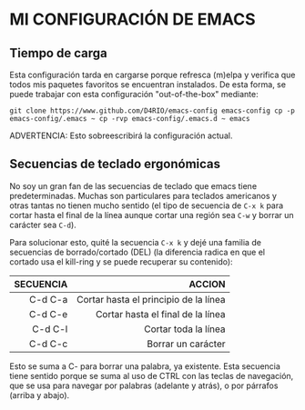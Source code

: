 # MI CONFIGURACIÓN DE EMACS #

## Tiempo de carga ##

Esta configuración tarda en cargarse porque refresca (m)elpa y verifica que
todos mis paquetes favoritos se encuentran instalados. De esta forma, se puede
trabajar con esta configuración "out-of-the-box" mediante:

`git clone https://www.github.com/D4RIO/emacs-config emacs-config
cp -p emacs-config/.emacs ~
cp -rvp emacs-config/.emacs.d ~
emacs`

ADVERTENCIA: Esto sobreescribirá la configuración actual.

## Secuencias de teclado ergonómicas ##

No soy un gran fan de las secuencias de teclado que emacs tiene predeterminadas.
Muchas son particulares para teclados americanos y otras tantas no tienen mucho
sentido (el tipo de secuencia de `C-x k` para cortar hasta el final de la línea
aunque cortar una región sea `C-w` y borrar un carácter sea `C-d`).

Para solucionar esto, quité la secuencia `C-x k` y dejé una familia de
secuencias de borrado/cortado (DEL) (la diferencia radica en que el cortado
usa el kill-ring y se puede recuperar su contenido):

| SECUENCIA |                                ACCION |
|----------:|--------------------------------------:|
|   C-d C-a | Cortar hasta el principio de la línea |
|   C-d C-e |     Cortar hasta el final de la línea |
|   C-d C-l |                  Cortar toda la línea |
|   C-d C-c |                    Borrar un carácter |

Esto se suma a C-<backspace> para borrar una palabra, ya existente. Esta
secuencia tiene sentido porque se suma al uso de CTRL con las teclas de
navegación, que se usa para navegar por palabras (adelante y atrás), o
por párrafos (arriba y abajo).

